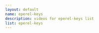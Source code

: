 ```yaml
--- 
layout: default
name: eperel-keys
description: videos for eperel-keys list
list: eperel-keys
---
```


<div class="player">
<div id="player"><!-- "https://www.youtube.com/watch?v={{site.data.lists[page.list][0]}}" --></div>
</div>


